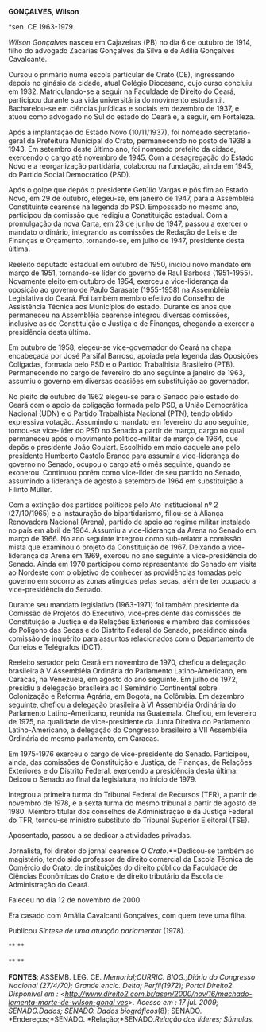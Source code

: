 **GONÇALVES, Wilson**

\*sen. CE 1963-1979.

*Wilson Gonçalves* nasceu em Cajazeiras (PB) no dia 6 de outubro de
1914, filho do advogado Zacarias Gonçalves da Silva e de Adília
Gonçalves Cavalcante.

Cursou o primário numa escola particular de Crato (CE), ingressando
depois no ginásio da cidade, atual Colégio Diocesano, cujo curso
concluiu em 1932. Matriculando-se a seguir na Faculdade de Direito do
Ceará, participou durante sua vida universitária do movimento
estudantil. Bacharelou-se em ciências jurídicas e sociais em dezembro de
1937, e atuou como advogado no Sul do estado do Ceará e, a seguir, em
Fortaleza.

Após a implantação do Estado Novo (10/11/1937), foi nomeado
secretário-geral da Prefeitura Municipal do Crato, permanecendo no posto
de 1938 a 1943. Em setembro deste último ano, foi nomeado prefeito da
cidade, exercendo o cargo até novembro de 1945. Com a desagregação do
Estado Novo e a reorganização partidária, colaborou na fundação, ainda
em 1945, do Partido Social Democrático (PSD).

Após o golpe que depôs o presidente Getúlio Vargas e pôs fim ao Estado
Novo, em 29 de outubro, elegeu-se, em janeiro de 1947, para a Assembléia
Constituinte cearense na legenda do PSD. Empossado no mesmo ano,
participou da comissão que redigiu a Constituição estadual. Com a
promulgação da nova Carta, em 23 de junho de 1947, passou a exercer o
mandato ordinário, integrando as comissões de Redação de Leis e de
Finanças e Orçamento, tornando-se, em julho de 1947, presidente desta
última.

Reeleito deputado estadual em outubro de 1950, iniciou novo mandato em
março de 1951, tornando-se líder do governo de Raul Barbosa (1951-1955).
Novamente eleito em outubro de 1954, exerceu a vice-liderança da
oposição ao governo de Paulo Sarasate (1955-1958) na Assembléia
Legislativa do Ceará. Foi também membro efetivo do Conselho de
Assistência Técnica aos Municípios do estado. Durante os anos que
permaneceu na Assembléia cearense integrou diversas comissões, inclusive
as de Constituição e Justiça e de Finanças, chegando a exercer a
presidência desta última.

Em outubro de 1958, elegeu-se vice-governador do Ceará na chapa
encabeçada por José Parsifal Barroso, apoiada pela legenda das Oposições
Coligadas, formada pelo PSD e o Partido Trabalhista Brasileiro (PTB).
Permanecendo no cargo de fevereiro do ano seguinte a janeiro de 1963,
assumiu o governo em diversas ocasiões em substituição ao governador.

No pleito de outubro de 1962 elegeu-se para o Senado pelo estado do
Ceará com o apoio da coligação formada pelo PSD, a União Democrática
Nacional (UDN) e o Partido Trabalhista Nacional (PTN), tendo obtido
expressiva votação. Assumindo o mandato em fevereiro do ano seguinte,
tornou-se vice-líder do PSD no Senado a partir de março, cargo no qual
permaneceu após o movimento político-militar de março de 1964, que depôs
o presidente João Goulart. Escolhido em maio daquele ano pelo presidente
Humberto Castelo Branco para assumir a vice-liderança do governo no
Senado, ocupou o cargo até o mês seguinte, quando se exonerou. Continuou
porém como vice-líder de seu partido no Senado, assumindo a liderança de
agosto a setembro de 1964 em substituição a Filinto Müller.

Com a extinção dos partidos políticos pelo Ato Institucional nº 2
(27/10/1965) e a instauração do bipartidarismo, filiou-se à Aliança
Renovadora Nacional (Arena), partido de apoio ao regime militar
instalado no país em abril de 1964. Assumiu a vice-liderança da Arena no
Senado em março de 1966. No ano seguinte integrou como sub-relator a
comissão mista que examinou o projeto da Constituição de 1967. Deixando
a vice-liderança da Arena em 1969, exerceu no ano seguinte a
vice-presidência do Senado. Ainda em 1970 participou como representante
do Senado em visita ao Nordeste com o objetivo de conhecer as
providências tomadas pelo governo em socorro as zonas atingidas pelas
secas, além de ter ocupado a vice-presidência do Senado.

Durante seu mandato legislativo (1963-1971) foi também presidente da
Comissão de Projetos do Executivo, vice-presidente das comissões de
Constituição e Justiça e de Relações Exteriores e membro das comissões
do Polígono das Secas e do Distrito Federal do Senado, presidindo ainda
comissão de inquérito para assuntos relacionados com o Departamento de
Correios e Telégrafos (DCT).

Reeleito senador pelo Ceará em novembro de 1970, chefiou a delegação
brasileira à V Assembléia Ordinária do Parlamento Latino-Americano, em
Caracas, na Venezuela, em agosto do ano seguinte. Em julho de 1972,
presidiu a delegação brasileira ao I Seminário Continental sobre
Colonização e Reforma Agrária, em Bogotá, na Colômbia. Em dezembro
seguinte, chefiou a delegação brasileira à VI Assembléia Ordinária do
Parlamento Latino-Americano, reunida na Guatemala. Chefiou, em fevereiro
de 1975, na qualidade de vice-presidente da Junta Diretiva do Parlamento
Latino-Americano, a delegação do Congresso brasileiro à VII Assembléia
Ordinária do mesmo parlamento, em Caracas.

Em 1975-1976 exerceu o cargo de vice-presidente do Senado. Participou,
ainda, das comissões de Constituição e Justiça, de Finanças, de Relações
Exteriores e do Distrito Federal, exercendo a presidência desta última.
Deixou o Senado ao final da legislatura, no início de 1979.

Integrou a primeira turma do Tribunal Federal de Recursos (TFR), a
partir de novembro de 1978, e a sexta turma do mesmo tribunal a partir
de agosto de 1980. Membro titular dos conselhos de Administração e da
Justiça Federal do TFR, tornou-se ministro substituto do Tribunal
Superior Eleitoral (TSE).

Aposentado, passou a se dedicar a atividades privadas.

Jornalista, foi diretor do jornal cearense *O* *Crato*.**Dedicou-se
também ao magistério, tendo sido professor de direito comercial da
Escola Técnica de Comércio do Crato, de instituições do direito público
da Faculdade de Ciências Econômicas do Crato e de direito tributário da
Escola de Administração do Ceará.

Faleceu no dia 12 de novembro de 2000.

Era casado com Amália Cavalcanti Gonçalves, com quem teve uma filha.

Publicou *Síntese de uma atuação parlamentar* (1978).

** **

** **

**FONTES**: ASSEMB. LEG. CE. *Memorial;*CURRIC. BIOG.;*Diário do
Congresso Nacional* (27/4/70); *Grande encic. Delta; Perfil*(1972);
Portal Direito2. Disponível em :
\<[http://www.direito2.com.br/asen/2000/nov/16/machado-lamenta-morte-de-wilson-gonal
ves](http://www.direito2.com.br/asen/2000/nov/16/machado-lamenta-morte-de-wilson-gonal%20ves)\>.
Acesso em : 17 jul. 2009; SENADO.*Dados;* SENADO*. Dados
biográficos*(8); SENADO. *Endereços;*SENADO. *Relação;*SENADO.*Relação
dos líderes;* *Súmulas.*

 
